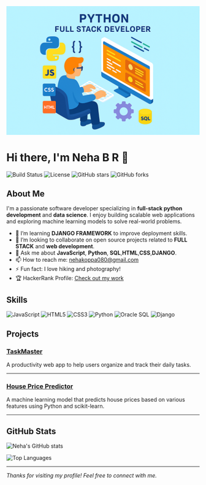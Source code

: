 
![Developer Animation](developer.png)
# Hi there, I'm Neha B R 👋

![Build Status](https://img.shields.io/github/actions/workflow/status/NehaRamaswamy/Functions/ci.yml?branch=main)
![License](https://img.shields.io/github/license/NehaRamaswamy/Functions)
![GitHub stars](https://img.shields.io/github/stars/NehaRamaswamy/Functions?style=social)
![GitHub forks](https://img.shields.io/github/forks/NehaRamaswamy/Functions?style=social)
## About Me

I'm a passionate software developer specializing in **full-stack python development** and **data science**. I enjoy building scalable web applications and exploring machine learning models to solve real-world problems.

<!-- - 🔭 I’m currently working on [TaskMaster](https://github.com/NehaRamaswamy/taskmaster) — a productivity app to organize your daily tasks efficiently.-->
- 🌱 I’m learning **DJANGO FRAMEWORK** to improve deployment skills.
- 👯 I’m looking to collaborate on open source projects related to **FULL STACK** and **web development**.
- 💬 Ask me about **JavaScript**, **Python**, **SQL**,**HTML**,**CSS**,**DJANGO**.
- 📫 How to reach me: [nehakoppa080@gmail.com](mailto:nehakoppa080@gmail.com)
- ⚡ Fun fact: I love hiking and photography!
- 🏆 HackerRank Profile: [Check out my work](https://www.hackerrank.com/profile/nehakoppa080)

## Skills

![JavaScript](https://img.shields.io/badge/-JavaScript-F7DF1E?style=flat-square&logo=javascript&logoColor=black)
![HTML5](https://img.shields.io/badge/-HTML5-E34F26?style=flat-square&logo=html5&logoColor=white)
![CSS3](https://img.shields.io/badge/-CSS3-1572B6?style=flat-square&logo=css3&logoColor=white)
![Python](https://img.shields.io/badge/-Python-3776AB?style=flat-square&logo=python&logoColor=white)
![Oracle SQL](https://img.shields.io/badge/-Oracle%20SQL-F80000?style=flat-square&logo=oracle&logoColor=white)
![Django](https://img.shields.io/badge/-Django-092E20?style=flat-square&logo=django&logoColor=white)

## Projects

### [TaskMaster](https://github.com/NehaRamaswamy/taskmaster)
A productivity web app to help users organize and track their daily tasks. 

---

### [House Price Predictor](https://github.com/NehaRamaswamy/house-price-predictor)
A machine learning model that predicts house prices based on various features using Python and scikit-learn.

---

## GitHub Stats

![Neha's GitHub stats](https://github-readme-stats.vercel.app/api?username=NehaRamaswamy&show_icons=true&theme=radical)

![Top Languages](https://github-readme-stats.vercel.app/api/top-langs/?username=NehaRamaswamy&layout=compact&theme=radical)

---

*Thanks for visiting my profile! Feel free to connect with me.*
